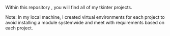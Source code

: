 
Within this repository , you will find all of my tkinter projects.

Note: In my local machine, I created virtual environments for each project to avoid installing a module systemwide and meet with requirements based on each project.
